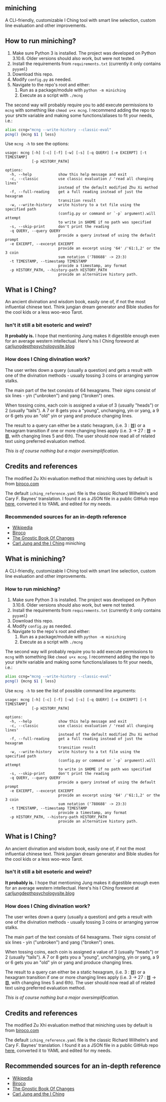 ## miniching

A CLI-friendly, customizable I Ching tool with smart line selection,
custom line evaluation and other improvements.

## How to run miniching?

1. Make sure Python 3 is installed. The project was developed on Python 3.10.6.
   Older versions should also work, but were not tested.
2. Install the requirements from `requirements.txt`
   (currently it only contains `pyyaml`)
3. Download this repo.
4. Modify `config.py` as needed.
5. Navigate to the repo's root and either:
    1. Run as a package/module with `python -m miniching`
    2. Execute as a script with `./mcng`

The second way will probably require you to add execute permissions to `mcng`
with something like `chmod u+x mcng`. I recommend adding the repo to your
`$PATH` variable and making some functions/aliases to fit your needs, i.e.:

```bash
alias ccng="mcng --write-history --classic-eval"
pcng() {mcng $1 | less}
```

Use `mcng -h` to see the options:

```
usage: mcng [-h] [-c] [-f] [-w] [-s] [-q QUERY] [-e EXCERPT] [-t TIMESTAMP]
            [-p HISTORY_PATH]

options:
  -h, --help            show this help message and exit
  -c, --classic         use classic evaluation / 'read all changing lines'
                        instead of the default modified Zhu Xi method
  -f, --full-reading    get a full reading instead of just the hexagram
                        transition result
  -w, --write-history   write history to a txt file using the specified path
                        (config.py or command or `-p` argument).will attempt
                        to write in $HOME if no path was specified
  -s, --skip-print      don't print the reading
  -q QUERY, --query QUERY
                        provide a query instead of using the default prompt
  -e EXCERPT, --excerpt EXCERPT
                        provide an excerpt using '64' /'61:1,2' or the 3 coin
                        sum notation ('788688' -> 23:3)
  -t TIMESTAMP, --timestamp TIMESTAMP
                        provide a timestamp, any format
  -p HISTORY_PATH, --history-path HISTORY_PATH
                        provide an alternative history path.
```

## What is I Ching?

An ancient divination and wisdom book, easily one of, if not the most
influential chinese text. Think jungian dream generator and Bible
studies for the cool kids or a less woo-woo Tarot.

### Isn't it still a bit esoteric and weird?

**It probably is.** I hope that mentioning Jung makes it digestible enough even for
an average western intellectual. Here's his I Ching foreword at
[carljungdepthpsychologysite.blog](https://carljungdepthpsychologysite.blog/2020/02/03/foreword-to-the-i-ching-by-carl-gustav-jung/)

### How does I Ching divination work?

The user writes down a query (usually a question) and gets a result with one
of the divination methods - usually tossing 3 coins or arranging yarrow stalks.

The main part of the text consists of 64 hexagrams.
Their signs consist of six lines - yin ("unbroken") and yang ("broken") ones.

When tossing coins, each coin is assigned a value of 3 (usually "heads") or
2 (usually "tails"). A 7 or 8 gets you a "young", unchanging, yin or yang,
a 9 or 6 gets you  an "old" yin or yang and produce changing lines.

The result to a query can either be a static hexagram, (i.e. 3 : ䷂) or a
hexagram transition if one or more changing lines apply
(i.e. 3 -> 27 : ䷂ -> ䷚, with changing lines 5 and 6th).
The user should now read all of related text using preferred evaluation method.

*This is of course nothing but a major oversimplification.*

## Credits and references

The modified Zu Xhi evaluation method that miniching uses by default is from
[biroco.com](https://www.biroco.com/yijing/basics.htm)

The default `iching_reference.yaml` file
is the classic Richard Wilhelm's and Cary F. Baynes' translation.
I found it as a JSON file in a public GitHub repo
[here](https://github.com/dkloke/I-Ching-ref/blob/master/iChing.json),
converted it to YAML and edited for my needs.

### Recommended sources for an in-depth reference

* [Wikipedia](https://en.wikipedia.org/wiki/I_Ching)
* [Biroco](https://www.biroco.com/yijing/index.htm)
* [The Gnostic Book Of Changes](https://www.jamesdekorne.com/GBCh/GBCh.htm)
* [Carl Jung and the I Ching](https://carl-jung.net/iching.html)
 miniching

## What is miniching?

A CLI-friendly, customizable I Ching tool with smart line selection,
custom line evaluation and other improvements.

### How to run miniching?

1. Make sure Python 3 is installed. The project was developed on Python 3.10.6.
   Older versions should also work, but were not tested.
2. Install the requirements from `requirements.txt`
   (currently it only contains `pyyaml`)
3. Download this repo.
4. Modify `config.py` as needed.
5. Navigate to the repo's root and either:
    1. Run as a package/module with `python -m miniching`
    2. Execute as a script with `./mcng`

The second way will probably require you to add execute permissions to `mcng`
with something like `chmod u+x mcng`. I recommend adding the repo to your
`$PATH` variable and making some functions/aliases to fit your needs, i.e.:

```bash
alias ccng="mcng --write-history --classic-eval"
pcng() {mcng $1 | less}
```

Use `mcng -h` to see the list of possible command line arguments:

```
usage: mcng [-h] [-c] [-f] [-w] [-s] [-q QUERY] [-e EXCERPT] [-t TIMESTAMP]
            [-p HISTORY_PATH]

options:
  -h, --help            show this help message and exit
  -c, --classic         use classic evaluation / 'read all changing lines'
                        instead of the default modified Zhu Xi method
  -f, --full-reading    get a full reading instead of just the hexagram
                        transition result
  -w, --write-history   write history to a txt file using the specified path
                        (config.py or command or `-p` argument).will attempt
                        to write in $HOME if no path was specified
  -s, --skip-print      don't print the reading
  -q QUERY, --query QUERY
                        provide a query instead of using the default prompt
  -e EXCERPT, --excerpt EXCERPT
                        provide an excerpt using '64' /'61:1,2' or the 3 coin
                        sum notation ('788688' -> 23:3)
  -t TIMESTAMP, --timestamp TIMESTAMP
                        provide a timestamp, any format
  -p HISTORY_PATH, --history-path HISTORY_PATH
                        provide an alternative history path.
```

## What is I Ching?

An ancient divination and wisdom book, easily one of, if not the most
influential chinese text. Think jungian dream generator and Bible
studies for the cool kids or a less woo-woo Tarot.

### Isn't it still a bit esoteric and weird?

**It probably is.** I hope that mentioning Jung makes it digestible enough even for
an average western intellectual. Here's his I Ching foreword at
[carljungdepthpsychologysite.blog](https://carljungdepthpsychologysite.blog/2020/02/03/foreword-to-the-i-ching-by-carl-gustav-jung/)

### How does I Ching divination work?

The user writes down a query (usually a question) and gets a result with one
of the divination methods - usually tossing 3 coins or arranging yarrow stalks.

The main part of the text consists of 64 hexagrams.
Their signs consist of six lines - yin ("unbroken") and yang ("broken") ones.

When tossing coins, each coin is assigned a value of 3 (usually "heads") or
2 (usually "tails"). A 7 or 8 gets you a "young", unchanging, yin or yang,
a 9 or 6 gets you  an "old" yin or yang and produce changing lines.

The result to a query can either be a static hexagram, (i.e. 3 : ䷂) or a
hexagram transition if one or more changing lines apply
(i.e. 3 -> 27 : ䷂ -> ䷚, with changing lines 5 and 6th).
The user should now read all of related text using preferred evaluation method.

*This is of course nothing but a major oversimplification.*

## Credits and references

The modified Zu Xhi evaluation method that miniching uses by default is from
[biroco.com](https://www.biroco.com/yijing/basics.htm)

The default `iching_reference.yaml` file
is the classic Richard Wilhelm's and Cary F. Baynes' translation.
I found it as a JSON file in a public GitHub repo
[here](https://github.com/dkloke/I-Ching-ref/blob/master/iChing.json),
converted it to YAML and edited for my needs.

## Recommended sources for an in-depth reference

* [Wikipedia](https://en.wikipedia.org/wiki/I_Ching)
* [Biroco](https://www.biroco.com/yijing/index.htm)
* [The Gnostic Book Of Changes](https://www.jamesdekorne.com/GBCh/GBCh.htm)
* [Carl Jung and the I Ching](https://carl-jung.net/iching.html)
